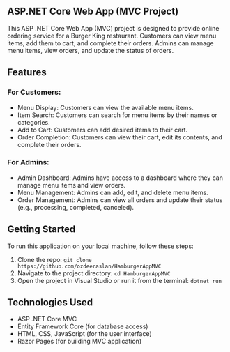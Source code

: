 ## ASP.NET Core Web App (MVC Project)

This ASP .NET Core Web App (MVC) project is designed to provide online ordering service for a Burger King restaurant. Customers can view menu items, add them to cart, and complete their orders. Admins can manage menu items, view orders, and update the status of orders.

## Features

### For Customers:
- Menu Display: Customers can view the available menu items.
- Item Search: Customers can search for menu items by their names or categories.
- Add to Cart: Customers can add desired items to their cart.
- Order Completion: Customers can view their cart, edit its contents, and complete their orders.

### For Admins:
- Admin Dashboard: Admins have access to a dashboard where they can manage menu items and view orders.
- Menu Management: Admins can add, edit, and delete menu items.
- Order Management: Admins can view all orders and update their status (e.g., processing, completed, canceled).

## Getting Started

To run this application on your local machine, follow these steps:

1. Clone the repo: `git clone https://github.com/ozdeeraslan/HamburgerAppMVC`
2. Navigate to the project directory: `cd HamburgerAppMVC`
3. Open the project in Visual Studio or run it from the terminal: `dotnet run`

## Technologies Used

- ASP .NET Core MVC
- Entity Framework Core (for database access)
- HTML, CSS, JavaScript (for the user interface)
- Razor Pages (for building MVC application)


